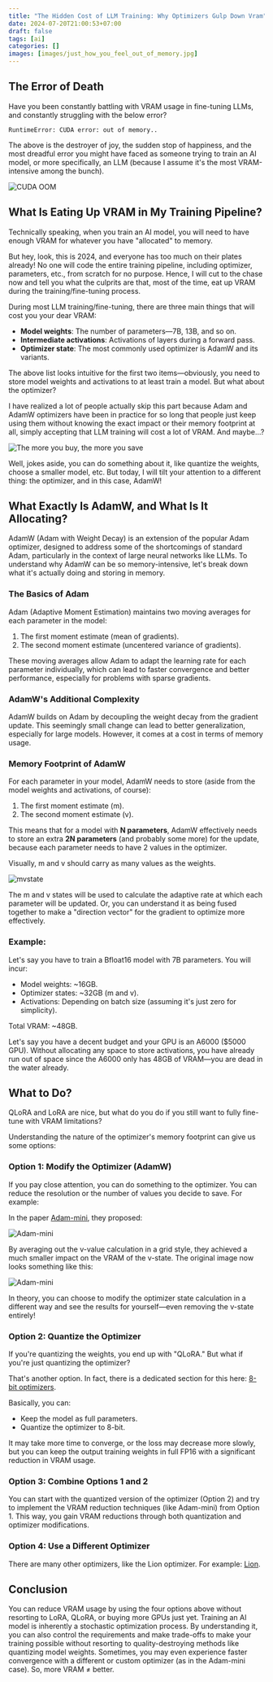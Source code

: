 ```yaml
---
title: "The Hidden Cost of LLM Training: Why Optimizers Gulp Down Vram"
date: 2024-07-20T21:00:53+07:00
draft: false
tags: [ai]
categories: []
images: [images/just_how_you_feel_out_of_memory.jpg]
---
```


## The Error of Death
Have you been constantly battling with VRAM usage in fine-tuning LLMs, and constantly struggling with the below error?

```
RuntimeError: CUDA error: out of memory..
```

The above is the destroyer of joy, the sudden stop of happiness, and the most dreadful error you might have faced as someone trying to train an AI model, or more specifically, an LLM (because I assume it's the most VRAM-intensive among the bunch).

![CUDA OOM](images/just_how_you_feel_out_of_memory.jpg)

## What Is Eating Up VRAM in My Training Pipeline?
Technically speaking, when you train an AI model, you will need to have enough VRAM for whatever you have "allocated" to memory.

But hey, look, this is 2024, and everyone has too much on their plates already! No one will code the entire training pipeline, including optimizer, parameters, etc., from scratch for no purpose. Hence, I will cut to the chase now and tell you what the culprits are that, most of the time, eat up VRAM during the training/fine-tuning process.

During most LLM training/fine-tuning, there are three main things that will cost you your dear VRAM:
- **Model weights**: The number of parameters—7B, 13B, and so on.
- **Intermediate activations**: Activations of layers during a forward pass.
- **Optimizer state**: The most commonly used optimizer is AdamW and its variants.

The above list looks intuitive for the first two items—obviously, you need to store model weights and activations to at least train a model. But what about the optimizer?

I have realized a lot of people actually skip this part because Adam and AdamW optimizers have been in practice for so long that people just keep using them without knowing the exact impact or their memory footprint at all, simply accepting that LLM training will cost a lot of VRAM. And maybe...?

![The more you buy, the more you save](images/FxYV7J8aIAEXMG9.png)

Well, jokes aside, you can do something about it, like quantize the weights, choose a smaller model, etc. But today, I will tilt your attention to a different thing: the optimizer, and in this case, AdamW!

## What Exactly Is AdamW, and What Is It Allocating?
AdamW (Adam with Weight Decay) is an extension of the popular Adam optimizer, designed to address some of the shortcomings of standard Adam, particularly in the context of large neural networks like LLMs. To understand why AdamW can be so memory-intensive, let's break down what it's actually doing and storing in memory.

### The Basics of Adam
Adam (Adaptive Moment Estimation) maintains two moving averages for each parameter in the model:

1. The first moment estimate (mean of gradients).
2. The second moment estimate (uncentered variance of gradients).

These moving averages allow Adam to adapt the learning rate for each parameter individually, which can lead to faster convergence and better performance, especially for problems with sparse gradients.

### AdamW's Additional Complexity
AdamW builds on Adam by decoupling the weight decay from the gradient update. This seemingly small change can lead to better generalization, especially for large models. However, it comes at a cost in terms of memory usage.

### Memory Footprint of AdamW
For each parameter in your model, AdamW needs to store (aside from the model weights and activations, of course):

1. The first moment estimate (m).
2. The second moment estimate (v).

This means that for a model with **N parameters**, AdamW effectively needs to store an extra **2N parameters** (and probably some more) for the update, because each parameter needs to have 2 values in the optimizer.

Visually, m and v should carry as many values as the weights.

![mvstate](images/mvstate.png)

The m and v states will be used to calculate the adaptive rate at which each parameter will be updated. Or, you can understand it as being fused together to make a "direction vector" for the gradient to optimize more effectively.

### Example:
Let's say you have to train a Bfloat16 model with 7B parameters. You will incur:
- Model weights: ~16GB.
- Optimizer states: ~32GB (m and v).
- Activations: Depending on batch size (assuming it's just zero for simplicity).

Total VRAM: ~48GB.

Let's say you have a decent budget and your GPU is an A6000 ($5000 GPU). Without allocating any space to store activations, you have already run out of space since the A6000 only has 48GB of VRAM—you are dead in the water already.

## What to Do?
QLoRA and LoRA are nice, but what do you do if you still want to fully fine-tune with VRAM limitations?

Understanding the nature of the optimizer's memory footprint can give us some options:

### Option 1: Modify the Optimizer (AdamW)
If you pay close attention, you can do something to the optimizer. You can reduce the resolution or the number of values you decide to save. For example:

In the paper [Adam-mini](https://arxiv.org/pdf/2406.16793), they proposed:

![Adam-mini](images/vram.png)

By averaging out the v-value calculation in a grid style, they achieved a much smaller impact on the VRAM of the v-state. The original image now looks something like this:

![Adam-mini](images/reduced_v.png)

In theory, you can choose to modify the optimizer state calculation in a different way and see the results for yourself—even removing the v-state entirely!

### Option 2: Quantize the Optimizer
If you're quantizing the weights, you end up with "QLoRA." But what if you're just quantizing the optimizer?

That's another option. In fact, there is a dedicated section for this here: [8-bit optimizers](https://huggingface.co/docs/bitsandbytes/main/en/optimizers).

Basically, you can:
- Keep the model as full parameters.
- Quantize the optimizer to 8-bit.

It may take more time to converge, or the loss may decrease more slowly, but you can keep the output training weights in full FP16 with a significant reduction in VRAM usage.

### Option 3: Combine Options 1 and 2
You can start with the quantized version of the optimizer (Option 2) and try to implement the VRAM reduction techniques (like Adam-mini) from Option 1. This way, you gain VRAM reductions through both quantization and optimizer modifications.

### Option 4: Use a Different Optimizer
There are many other optimizers, like the Lion optimizer. For example: [Lion](https://huggingface.co/docs/bitsandbytes/main/en/reference/optim/lion).

## Conclusion
You can reduce VRAM usage by using the four options above without resorting to LoRA, QLoRA, or buying more GPUs just yet. Training an AI model is inherently a stochastic optimization process. By understanding it, you can also control the requirements and make trade-offs to make your training possible without resorting to quality-destroying methods like quantizing model weights. Sometimes, you may even experience faster convergence with a different or custom optimizer (as in the Adam-mini case). So, more VRAM ≠ better. 
